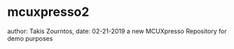 # mcuxpresso2
author: Takis Zourntos, date: 02-21-2019
a new MCUXpresso Repository for demo purposes

